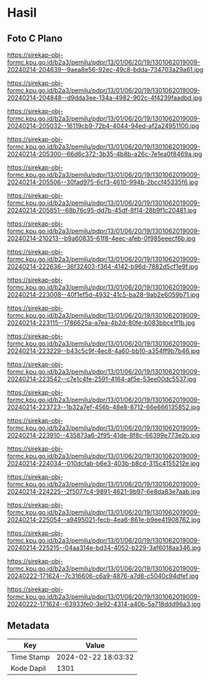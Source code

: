 # Hasil

## Foto C Plano

https://sirekap-obj-formc.kpu.go.id/b2a3/pemilu/pdpr/13/01/06/20/19/1301062019009-20240214-204639--9aea8e56-92ec-49c8-bdda-734703a29a61.jpg

https://sirekap-obj-formc.kpu.go.id/b2a3/pemilu/pdpr/13/01/06/20/19/1301062019009-20240214-204848--d9dda3ee-134a-4982-902c-4f4239faadbd.jpg

https://sirekap-obj-formc.kpu.go.id/b2a3/pemilu/pdpr/13/01/06/20/19/1301062019009-20240214-205032--16119cb9-72b4-4044-94ed-af2a24951100.jpg

https://sirekap-obj-formc.kpu.go.id/b2a3/pemilu/pdpr/13/01/06/20/19/1301062019009-20240214-205300--66d6c372-3b35-4b8b-a26c-7e1ea0f8469a.jpg

https://sirekap-obj-formc.kpu.go.id/b2a3/pemilu/pdpr/13/01/06/20/19/1301062019009-20240214-205506--30fad975-6cf3-4610-994b-2bccf45335f6.jpg

https://sirekap-obj-formc.kpu.go.id/b2a3/pemilu/pdpr/13/01/06/20/19/1301062019009-20240214-205851--68b76c95-dd7b-45df-8f14-28b9f1c20481.jpg

https://sirekap-obj-formc.kpu.go.id/b2a3/pemilu/pdpr/13/01/06/20/19/1301062019009-20240214-210213--b9a60835-61f8-4eec-afeb-0f985eeecf6b.jpg

https://sirekap-obj-formc.kpu.go.id/b2a3/pemilu/pdpr/13/01/06/20/19/1301062019009-20240214-222636--36f32403-f364-4142-b96d-7882d5cf1e9f.jpg

https://sirekap-obj-formc.kpu.go.id/b2a3/pemilu/pdpr/13/01/06/20/19/1301062019009-20240214-223008--40f1ef5d-4932-41c5-ba28-9ab2e6059b71.jpg

https://sirekap-obj-formc.kpu.go.id/b2a3/pemilu/pdpr/13/01/06/20/19/1301062019009-20240214-223115--1786625a-a7ea-4b2d-80fe-b083bbce1f1b.jpg

https://sirekap-obj-formc.kpu.go.id/b2a3/pemilu/pdpr/13/01/06/20/19/1301062019009-20240214-223229--b43c5c9f-4ec8-4a60-bb10-a354ff9b7b46.jpg

https://sirekap-obj-formc.kpu.go.id/b2a3/pemilu/pdpr/13/01/06/20/19/1301062019009-20240214-223542--c7e1c4fe-2591-4164-af5e-53ee00dc5537.jpg

https://sirekap-obj-formc.kpu.go.id/b2a3/pemilu/pdpr/13/01/06/20/19/1301062019009-20240214-223723--1b32a7ef-456b-48e8-8712-66e666135852.jpg

https://sirekap-obj-formc.kpu.go.id/b2a3/pemilu/pdpr/13/01/06/20/19/1301062019009-20240214-223910--435873a6-2f95-41de-8f8c-66399e773e2b.jpg

https://sirekap-obj-formc.kpu.go.id/b2a3/pemilu/pdpr/13/01/06/20/19/1301062019009-20240214-224034--010dcfab-b6e3-403b-b8cd-315c4155212e.jpg

https://sirekap-obj-formc.kpu.go.id/b2a3/pemilu/pdpr/13/01/06/20/19/1301062019009-20240214-224225--2f5077c4-9891-4621-9b97-6e8da83e7aab.jpg

https://sirekap-obj-formc.kpu.go.id/b2a3/pemilu/pdpr/13/01/06/20/19/1301062019009-20240214-225054--a9495021-fecb-4ea6-861e-b9ee41908762.jpg

https://sirekap-obj-formc.kpu.go.id/b2a3/pemilu/pdpr/13/01/06/20/19/1301062019009-20240214-225215--04aa314e-bd34-4052-b229-3af6018aa346.jpg

https://sirekap-obj-formc.kpu.go.id/b2a3/pemilu/pdpr/13/01/06/20/19/1301062019009-20240222-171624--7c316606-c6a9-4876-a7d8-c5040c94dfef.jpg

https://sirekap-obj-formc.kpu.go.id/b2a3/pemilu/pdpr/13/01/06/20/19/1301062019009-20240222-171624--63933fe0-3e92-4314-a40b-5a718ddd96a3.jpg


## Metadata

| Key        | Value               |
| ---------- | ------------------- |
| Time Stamp | 2024-02-22 18:03:32 |
| Kode Dapil | 1301                |



